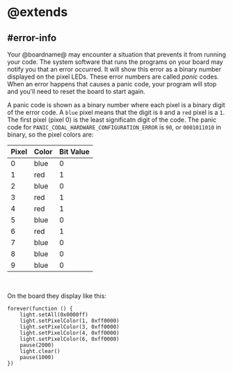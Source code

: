 # @extends

## #error-info

Your @boardname@ may encounter a situation that prevents it from running your code. The system software that runs the programs on your board may notify you that an error occurred. It will show this error as a binary number displayed on the pixel LEDs. These error numbers are called _panic_ codes. When an error happens that causes a panic code, your program will stop and you'll need to reset the board to start again.

A panic code is shown as a binary number where each pixel is a binary digit of the error code. A `blue` pixel means that the digit is `0` and a `red` pixel is a `1`. The first pixel (pixel 0) is the least significatn digit of the code. The panic code for `PANIC_CODAL_HARDWARE_CONFIGURATION_ERROR` is `90`, or `0001011010` in binary, so the pixel colors are:

Pixel | Color | Bit Value
-|-|-
0 | blue | 0
1 | red | 1
2 | blue | 0
3 | red | 1
4 | red | 1
5 | blue | 0
6 | red | 1
7 | blue | 0
8 | blue | 0
9 | blue | 0
<br/>

On the board they display like this:

```sim
forever(function () {
    light.setAll(0x0000ff)
    light.setPixelColor(1, 0xff0000)
    light.setPixelColor(3, 0xff0000)
    light.setPixelColor(4, 0xff0000)
    light.setPixelColor(6, 0xff0000)
    pause(2000)
    light.clear()
    pause(1000)
})
```